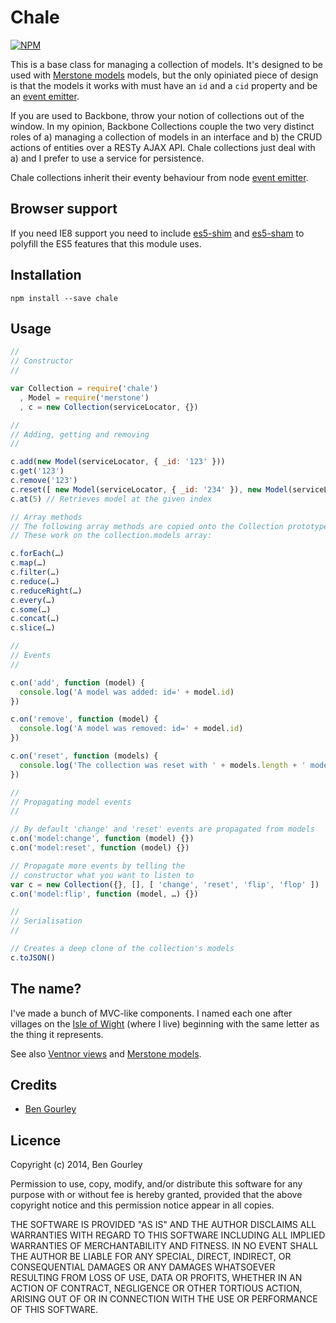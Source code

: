 # Chale

[![NPM](https://nodei.co/npm/chale.png?compact=true)](https://nodei.co/npm/chale/)

<!-- [![Build Status](https://travis-ci.org/bengourley/chale.svg)](https://travis-ci.org/bengourley/chale) -->

This is a base class for managing a collection of models. It's designed to be used with
[Merstone models](https://github.com/bengourley/merstone) models, but the only opiniated
piece of design is that the models it works with must have an `id` and a `cid` property
and be an [event emitter](http://nodejs.org/api/events.html#events_class_events_eventemitter).

If you are used to Backbone, throw your notion of collections out of the window. In my opinion,
Backbone Collections couple the two very distinct roles of a) managing a collection of models
in an interface and b) the CRUD actions of entities over a RESTy AJAX API. Chale collections just
deal with a) and I prefer to use a service for persistence.

Chale collections inherit their eventy behaviour from node [event emitter](http://nodejs.org/api/events.html#events_class_events_eventemitter).

## Browser support

If you need IE8 support you need to include [es5-shim](https://github.com/es-shims/es5-shim/blob/master/es5-shim.js)
and [es5-sham](https://github.com/es-shims/es5-shim/blob/master/es5-sham.js) to polyfill the ES5 features that this module uses.

## Installation

```
npm install --save chale
```

## Usage

```js
//
// Constructor
//

var Collection = require('chale')
  , Model = require('merstone')
  , c = new Collection(serviceLocator, {})

//
// Adding, getting and removing
//

c.add(new Model(serviceLocator, { _id: '123' }))
c.get('123')
c.remove('123')
c.reset([ new Model(serviceLocator, { _id: '234' }), new Model(serviceLocator, { _id: '345' }) ])
c.at(5) // Retrieves model at the given index

// Array methods
// The following array methods are copied onto the Collection prototype.
// These work on the collection.models array:

c.forEach(…)
c.map(…)
c.filter(…)
c.reduce(…)
c.reduceRight(…)
c.every(…)
c.some(…)
c.concat(…)
c.slice(…)

//
// Events
//

c.on('add', function (model) {
  console.log('A model was added: id=' + model.id)
})

c.on('remove', function (model) {
  console.log('A model was removed: id=' + model.id)
})

c.on('reset', function (models) {
  console.log('The collection was reset with ' + models.length + ' models')
})

//
// Propagating model events
//

// By default 'change' and 'reset' events are propagated from models
c.on('model:change', function (model) {})
c.on('model:reset', function (model) {})

// Propagate more events by telling the
// constructor what you want to listen to
var c = new Collection({}, [], [ 'change', 'reset', 'flip', 'flop' ])
c.on('model:flip', function (model, …) {})

//
// Serialisation
//

// Creates a deep clone of the collection's models
c.toJSON()
```

## The name?
I've made a bunch of MVC-like components. I named each one after villages on the
[Isle of Wight](http://en.wikipedia.org/wiki/Isle_of_Wight) (where I live) beginning
with the same letter as the thing it represents.

See also [Ventnor views](https://github.com/bengourley/ventnor) and
[Merstone models](https://github.com/bengourley/merstone).

## Credits
* [Ben Gourley](https://github.com/bengourley/)

## Licence
Copyright (c) 2014, Ben Gourley

Permission to use, copy, modify, and/or distribute this software for any purpose with or without fee is hereby granted, provided that the above copyright notice and this permission notice appear in all copies.

THE SOFTWARE IS PROVIDED "AS IS" AND THE AUTHOR DISCLAIMS ALL WARRANTIES WITH REGARD TO THIS SOFTWARE INCLUDING ALL IMPLIED WARRANTIES OF MERCHANTABILITY AND FITNESS. IN NO EVENT SHALL THE AUTHOR BE LIABLE FOR ANY SPECIAL, DIRECT, INDIRECT, OR CONSEQUENTIAL DAMAGES OR ANY DAMAGES WHATSOEVER RESULTING FROM LOSS OF USE, DATA OR PROFITS, WHETHER IN AN ACTION OF CONTRACT, NEGLIGENCE OR OTHER TORTIOUS ACTION, ARISING OUT OF OR IN CONNECTION WITH THE USE OR PERFORMANCE OF THIS SOFTWARE.
